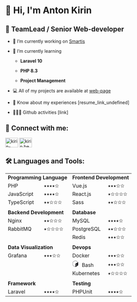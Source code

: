 # 👋 Hi, I'm Anton Kirin

## 🧟 TeamLead / Senior Web-developer

- 💼 I’m currently working on [Smartis](https://smartis.bi/)

- 🌱 I’m currently learning

	- **Laravel 10**

	- **PHP 8.3**

	- **Project Management**

- 💻 All of my projects are available at [web-page](https://kirin-bear.ru/works)

- 📄 Know about my experiences [resume_link_undefined]

- 🧑🏼‍💻 Github activities [link]

## 🔗 Connect with me:

<a href="https://linkedin.com/in/kirin-bear" target="blank"><img align="center" src="https://raw.githubusercontent.com/rahuldkjain/github-profile-readme-generator/master/src/images/icons/Social/linked-in-alt.svg" alt="kirin-bear" height="30" width="40" /></a>
<a href="https://instagram.com/kirin.bear" target="blank"><img align="center" src="https://raw.githubusercontent.com/rahuldkjain/github-profile-readme-generator/master/src/images/icons/Social/instagram.svg" alt="kirin.bear" height="30" width="40" /></a>



## 🛠️ Languages and Tools:


<table style="width:100%">
    <tr>
        <td colspan="2"><b>Programming Language</b></td>
		<td colspan="2"><b>Frontend Development</b></td>
    </tr>
	<tr>
        <td>PHP</td>
        <td>⭑⭑⭑⭑✩</td>
		<td>Vue.js</td>
        <td>⭑⭑⭑✩✩</td>
    </tr>
	<tr>
        <td>JavaScript</td>
        <td>⭑⭑⭑⭑✩</td>
		<td>React.js</td>
        <td>⭑✩✩✩✩</td>
    </tr>
	<tr>
        <td>TypeScript</td>
        <td>⭑⭑✩✩✩</td>
		<td>Sass</td>
        <td>⭑⭑✩✩✩</td>
    </tr>
	<tr>
		<td colspan="4"></td>
    </tr>
	<tr>
        <td colspan="2"><b>Backend Development</b></td>
		<td colspan="2"><b>Database</b></td>
    </tr>
	<tr>
        <td>Nginx</td>
        <td>⭑⭑✩✩✩</td>
		<td>MySQL</td>
        <td>⭑⭑⭑⭑✩</td>
    </tr>
	<tr>
        <td>RabbitMQ</td>
        <td>⭑✩✩✩✩</td>
		<td>PostgreSQL</td>
        <td>⭑⭑✩✩✩</td>
    </tr>
	<tr>
		<td></td>
        <td></td>
		<td>Redis</td>
        <td>⭑⭑⭑✩✩</td>
    </tr>
	<tr>
		<td colspan="4"></td>
    </tr>
	<tr>
        <td colspan="2"><b>Data Visualization</b></td>
		<td colspan="2"><b>Devops</b></td>
    </tr>
	<tr>
        <td>Grafana</td>
        <td>⭑⭑⭑✩✩</td>
		<td>Docker</td>
        <td>⭑⭑⭑✩✩</td>
    </tr>
	<tr>
        <td></td>
        <td></td>
		<td><svg xmlns="http://www.w3.org/2000/svg" style="padding-right:10px" width="20" height="20" viewBox="0 0 32 32"><path d="M28.057 6.53L17.952.532a3.8 3.8 0 0 0-3.88 0L3.965 6.53A4.03 4.03 0 0 0 2 10.002v11.996a4.03 4.03 0 0 0 1.948 3.472l10.105 5.998a3.8 3.8 0 0 0 3.88 0L28.04 25.47a4.03 4.03 0 0 0 1.948-3.472V10.002a4.03 4.03 0 0 0-1.93-3.472zM20.23 25.262v.86c-.001.108-.057.207-.148.265l-.512.293c-.08.042-.148 0-.148-.113v-.847a1.66 1.66 0 0 1-1.164.113c-.062-.042-.086-.122-.056-.2l.183-.78c.016-.066.05-.125.102-.17a.18.18 0 0 1 .05-.035.11.11 0 0 1 .08 0 1.41 1.41 0 0 0 1.059-.134 1.41 1.41 0 0 0 .79-1.21c0-.438-.24-.62-.82-.625-.734 0-1.4-.14-1.43-1.224.017-.937.452-1.817 1.186-2.4v-.872c-.001-.1.056-.2.148-.268l.494-.314c.08-.042.148 0 .148.116v.872a1.61 1.61 0 0 1 .967-.116c.07.04.098.128.064.2l-.173.773c-.015.06-.045.113-.088.155-.014.015-.03.028-.05.04s-.05.008-.074 0a1.28 1.28 0 0 0-.931.152 1.17 1.17 0 0 0-.706 1.037c0 .395.208.515.907.53.935 0 1.337.423 1.348 1.362-.018.983-.467 1.908-1.228 2.53zm5.293-1.45c.012.074-.018.15-.078.194L22.9 25.558c-.024.02-.06.023-.087.007s-.04-.05-.033-.08v-.66c.003-.072.05-.136.116-.162l2.516-1.507c.024-.02.06-.023.087-.007s.04.05.033.08v.582zM27.288 9.06l-9.562 5.906c-1.193.706-2.07 1.478-2.07 2.914v11.778c0 .86.353 1.4.882 1.58a3.14 3.14 0 0 1-.53.053 3.13 3.13 0 0 1-1.595-.441L4.308 24.853C3.3 24.25 2.702 23.165 2.706 22V10.002C2.7 8.834 3.3 7.75 4.308 7.144l10.105-5.998c.98-.58 2.196-.58 3.176 0l10.105 5.998c.833.504 1.4 1.35 1.552 2.3-.328-.713-1.083-.9-1.962-.395h.003z" fill="#1b1b1f" fill-rule="evenodd"/></svg>Bash</td>
        <td>⭑⭑⭑✩✩</td>
    </tr>
	<tr>
		<td></td>
        <td></td>
		<td>Kubernetes</td>
        <td>⭑✩✩✩✩</td>
    </tr>
	<tr>
		<td colspan="4"></td>
    </tr>
	<tr>
        <td colspan="2"><b>Framework</b></td>
		<td colspan="2"><b>Testing</b></td>
    </tr>
	<tr>
        <td>Laravel</td>
        <td>⭑⭑⭑⭑✩</td>
		<td>PHPUnit</td>
        <td>⭑⭑⭑⭑✩</td>
    </tr>
</table>
